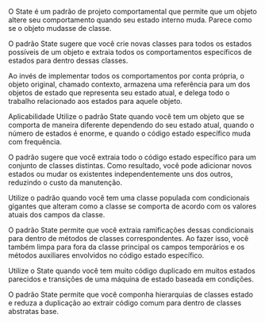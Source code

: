 O State é um padrão de projeto comportamental que permite que um objeto altere seu comportamento quando seu estado interno muda. Parece como se o objeto mudasse de classe.

O padrão State sugere que você crie novas classes para todos os estados possíveis de um objeto e extraia todos os comportamentos específicos de estados para dentro dessas classes.

Ao invés de implementar todos os comportamentos por conta própria, o objeto original, chamado contexto, armazena uma referência para um dos objetos de estado que representa seu estado atual, e delega todo o trabalho relacionado aos estados para aquele objeto.

Aplicabilidade
 Utilize o padrão State quando você tem um objeto que se comporta de maneira diferente dependendo do seu estado atual, quando o número de estados é enorme, e quando o código estado específico muda com frequência.

 O padrão sugere que você extraia todo o código estado específico para um conjunto de classes distintas. Como resultado, você pode adicionar novos estados ou mudar os existentes independentemente uns dos outros, reduzindo o custo da manutenção.

 Utilize o padrão quando você tem uma classe populada com condicionais gigantes que alteram como a classe se comporta de acordo com os valores atuais dos campos da classe.

 O padrão State permite que você extraia ramificações dessas condicionais para dentro de métodos de classes correspondentes. Ao fazer isso, você também limpa para fora da classe principal os campos temporários e os métodos auxiliares envolvidos no código estado específico.

 Utilize o State quando você tem muito código duplicado em muitos estados parecidos e transições de uma máquina de estado baseada em condições.

 O padrão State permite que você componha hierarquias de classes estado e reduza a duplicação ao extrair código comum para dentro de classes abstratas base.